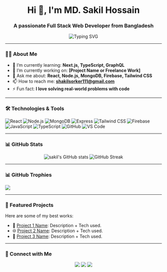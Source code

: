 
<h1 align="center">Hi 👋, I'm MD. Sakil Hossain</h1>
<h3 align="center">A passionate Full Stack Web Developer from Bangladesh</h3>

<p align="center">
  <img src="https://readme-typing-svg.demolab.com?font=Fira+Code&size=22&pause=1000&center=true&vCenter=true&width=435&lines=Full+Stack+Web+Developer;MERN+Stack+Expert;React+%7C+Node.js+%7C+MongoDB;Open+Source+Enthusiast" alt="Typing SVG" />
</p>

---

### 🧑‍💻 About Me

- 🌱 I’m currently learning: **Next.js, TypeScript, GraphQL**
- 🔭 I’m currently working on: **[Project Name or Freelance Work]**
- 💬 Ask me about: **React, Node.js, MongoDB, Firebase, Tailwind CSS**
- 📫 How to reach me: **[shakilsorker111@gmail.com](mailto:shakilsorker111@gmail.com)**
- ⚡ Fun fact: **I love solving real-world problems with code**

---

### 🛠️ Technologies & Tools

![React](https://img.shields.io/badge/-React-61DAFB?style=flat&logo=react)
![Node.js](https://img.shields.io/badge/-Node.js-339933?style=flat&logo=node.js)
![MongoDB](https://img.shields.io/badge/-MongoDB-47A248?style=flat&logo=mongodb)
![Express](https://img.shields.io/badge/-Express.js-000000?style=flat&logo=express)
![Tailwind CSS](https://img.shields.io/badge/-TailwindCSS-38B2AC?style=flat&logo=tailwind-css)
![Firebase](https://img.shields.io/badge/-Firebase-FFCA28?style=flat&logo=firebase)
![JavaScript](https://img.shields.io/badge/-JavaScript-F7DF1E?style=flat&logo=javascript)
![TypeScript](https://img.shields.io/badge/-TypeScript-3178C6?style=flat&logo=typescript)
![GitHub](https://img.shields.io/badge/-GitHub-181717?style=flat&logo=github)
![VS Code](https://img.shields.io/badge/-VSCode-007ACC?style=flat&logo=visual-studio-code)

---

### 📊 GitHub Stats

<p align="center">
  <img src="https://github-readme-stats.vercel.app/api?username=mdsakilhossain&show_icons=true&theme=radical" alt="sakil's GitHub stats" />
  <img src="https://github-readme-streak-stats.herokuapp.com/?user=mdsakilhossain&theme=radical" alt="GitHub Streak" />
</p>

---

### 📊 GitHub Trophies

<p align="left">
  <img src="https://github-profile-trophy.vercel.app/?username=mdsakilhossain&theme=darkhub" />
</p>

---

### 📌 Featured Projects

Here are some of my best works:

- 🚀 [Project 1 Name](https://service-review-6ce18.web.app/): Description + Tech used.
- 🌐 [Project 2 Name](https://leafy-sundae-6a9313.netlify.app/): Description + Tech used.
- 📱 [Project 3 Name](https://flourishing-marzipan-6dd83c.netlify.app/): Description + Tech used.

---

### 🔗 Connect with Me

<p align="center">
  <a href="https://www.linkedin.com/in/YOUR-LINKEDIN/"><img src="https://img.shields.io/badge/LinkedIn-blue?style=for-the-badge&logo=linkedin" /></a>
  <a href="mailto:shakilsorker111@gmail.com"><img src="https://img.shields.io/badge/Email-D14836?style=for-the-badge&logo=gmail&logoColor=white" /></a>
  <a href="[https://github.com/mdsakilhossain](https://github.com/shakilsorker111)"><img src="https://img.shields.io/badge/GitHub-black?style=for-the-badge&logo=github" /></a>
</p>
